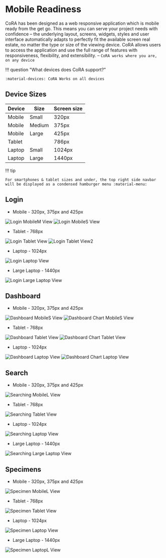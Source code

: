 # Mobile Readiness

CoRA has been designed as a web responsive application which is mobile ready from the get go. This means you can serve your project needs with confidence – the underlying layout, screens, widgets, styles and user interface automatically adapts to perfectly fit the available screen real estate, no matter the type or size of the viewing device. CoRA allows users to access the application and use the full range of features with responsiveness, flexibility, and extensibility.
– `CoRA works where you are, on any device`

!!! question "What devices does CoRA support?"

    :material-devices: CoRA Works on all devices

## Device Sizes

Device          |Size       |Screen size
----------------|-----------|-----------
Mobile          |Small      |320px
Mobile          |Medium     |375px
Mobile          |Large      |425px
Tablet          |           |786px
Laptop          |Small      |1024px
Laptop          |Large      |1440px

!!! tip

    For smartphones & tablet sizes and under, the top right side navbar will be displayed as a condensed hamburger menu :material-menu:

## Login

- Mobile - 320px, 375px and 425px

![Login MobileM View](media/login-mobile-medium.png)
![Login MobileS View](media/login-mobile-medium-2.png)

- Tablet - 768px

![Login Tablet View](media/login-tablet.png)
![Login Tablet View2](media/login-tablet-2.png)

- Laptop - 1024px 

![Login Laptop View](media/login-laptop.png)

- Large Laptop - 1440px 

![Login Large Laptop View](media/login-laptop-large.png)

## Dashboard

- Mobile - 320px, 375px and 425px

![Dashboard MobileS View](media/dashboard-mobile-small.png)
![Dashboard Chart MobileS View](media/dashboard-chart-mobile-small.png)

- Tablet - 768px

![Dashboard Tablet View](media/dashboard-tablet.png)
![Dashboard Chart Tablet View](media/dashboard-chart-tablet.png)

- Laptop - 1024px 

![Dashboard Laptop View](media/dashboard-laptop.png)
![Dashboard Chart Laptop View](media/dashboard-chart-laptop.png)

## Search

- Mobile - 320px, 375px and 425px

![Searching MobileL View](media/search-mobile-large.png)

- Tablet - 768px

![Searching Tablet View](media/search-tablet.png)

- Laptop - 1024px 

![Searching Laptop View](media/search-laptop.png)

- Large Laptop - 1440px 

![Searching Large Laptop View](media/search-laptop-large.png)


## Specimens

- Mobile - 320px, 375px and 425px

![Specimen MobileL View](media/specimen-mobile-large.png)

- Tablet - 768px

![Specimen Tablet View](media/specimen-tablet.png)

- Laptop - 1024px 

![Specimen Laptop View](media/specimen-laptop.png)

- Large Laptop - 1440px

![Specimen LaptopL View](media/specimen-laptop-large.png)
